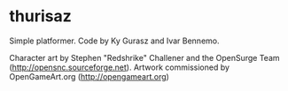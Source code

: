 # thurisaz
Simple platformer.
Code by Ky Gurasz and Ivar Bennemo. 

Character art by Stephen "Redshrike" Challener and the OpenSurge Team (http://opensnc.sourceforge.net). Artwork commissioned by OpenGameArt.org (http://opengameart.org)
